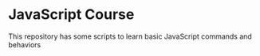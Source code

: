 # JavaScript Course
This repository has some scripts to learn basic JavaScript commands and behaviors
